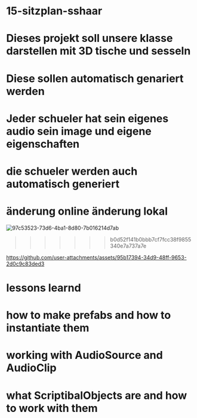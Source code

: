 # 15-sitzplan-sshaar
# Dieses projekt soll unsere klasse darstellen mit 3D tische und sesseln
# Diese sollen automatisch genariert werden 
# Jeder schueler hat sein eigenes audio sein image und eigene eigenschaften 
# die schueler werden auch automatisch generiert  
# änderung online änderung lokal
![97c53523-73d6-4ba1-8d80-7b016214d7ab](https://github.com/user-attachments/assets/92aa1762-5977-4533-a16b-7f34a544b4d9)
>>>>>>> b0d52f141b0bbb7cf7fcc38f9855340e7a737a7e

https://github.com/user-attachments/assets/95b17394-34d9-48ff-9653-2d0c9c83ded3


# lessons learnd
# how to make prefabs and how to instantiate them
# working with AudioSource and AudioClip 
# what ScriptibalObjects are and how to work with them